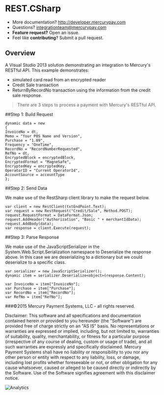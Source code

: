 REST.CSharp
====================

* More documentation?  http://developer.mercurypay.com
* Questions?  integrationteam@mercurypay.com
* **Feature request?** Open an issue.
* Feel like **contributing**?  Submit a pull request.


## Overview

A Visual Studio 2013 solution demonstrating an integration to Mercury's RESTful API.  This example demonstrates:

* simulated card read from an encrypted reader
* Credit Sale transaction
* ReturnByRecordNo transaction using the information from the credit sale response.

>There are 3 steps to process a payment with Mercury's RESTful API.

##Step 1: Build Request


```
dynamic data = new
{
InvoiceNo = dt,
Memo = "Your POS Name and Version",
Purchase = "1.09",
Frequency = "OneTime",
RecordNo = "RecordNumberRequested",
RefNo = dt,
EncryptedBlock = encryptedBlock,
EncryptedFormat = "MagneSafe",
EncryptedKey = encryptedKey,
OperatorID = "Current OperatorId",
AccountSource = accountType
};
```

##Step 2: Send Data

We make use of the RestSharp client library to make the request below.

```
var client = new RestClient(txtEndPoint.Text);
var request = new RestRequest("Credit/Sale", Method.POST);
request.RequestFormat = DataFormat.Json;
request.AddHeader("Authorization", "Basic " + merchantIdData);
request.AddBody(data);
var response = client.Execute(request);
```

##Step 3: Parse Response

We make use of the JavaScriptSerializer in the System.Web.Script.Serialization namespace to Deserialize the response above.  In this case we are deserializing to a dictionary but we could deserialize to a specific class.

```
var serializer = new JavaScriptSerializer();
dynamic item = serializer.Deserialize<object>(response.Content);

var InvoiceNo = item["InvoiceNo"];
var Purchase = item["Purchase"];
var RecordNo = item["RecordNo"];
var RefNo = item["RefNo"];

```

###©2015 Mercury Payment Systems, LLC - all rights reserved.

Disclaimer:
This software and all specifications and documentation contained herein or provided to you hereunder (the "Software") are provided free of charge strictly on an "AS IS" basis. No representations or warranties are expressed or implied, including, but not limited to, warranties of suitability, quality, merchantability, or fitness for a particular purpose (irrespective of any course of dealing, custom or usage of trade), and all such warranties are expressly and specifically disclaimed. Mercury Payment Systems shall have no liability or responsibility to you nor any other person or entity with respect to any liability, loss, or damage, including lost profits whether foreseeable or not, or other obligation for any cause whatsoever, caused or alleged to be caused directly or indirectly by the Software. Use of the Software signifies agreement with this disclaimer notice.

![Analytics](https://ga-beacon.appspot.com/UA-60858025-14/REST.CSharp/readme?pixel)
